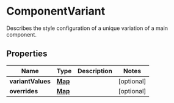

# ComponentVariant

Describes the style configuration of a unique variation of a main component.

## Properties

| Name | Type | Description | Notes |
|------------ | ------------- | ------------- | -------------|
|**variantValues** | [**Map**](Map.md) |  |  [optional] |
|**overrides** | [**Map**](Map.md) |  |  [optional] |



